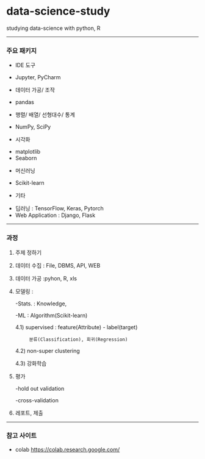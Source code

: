 # data-science-study

studying data-science with python, R

------------------------------
### 주요 패키지
 * IDE 도구
 - Jupyter, PyCharm
 
  * 데이터 가공/ 조작
 - pandas 
 
 * 행렬/ 배열/ 선형대수/ 통계
 - NumPy, SciPy
 
 * 시각화
 - matplotlib
 - Seaborn
 
 * 머신러닝
 - Scikit-learn

 * 기타
 - 딥러닝 : TensorFlow, Keras, Pytorch 
 - Web Application : Django, Flask

--------------------------------------------

### 과정
 

1. 주제 정하기

2. 데이터 수집 : File, DBMS, API, WEB

3. 데이터 가공 :pyhon, R, xls

4. 모델링 :

	-Stats. : Knowledge,

	-ML : Algorithm(Scikit-learn)

	4.1) supervised : feature(Attribute) - label(target)

			분류(Classification), 회귀(Regression)

	4.2) non-super clustering

	4.3) 강화학습

5. 평가

	-hold out validation

	-cross-validation

6. 레포트, 제출 

-----------------------------------

### 참고 사이트
- colab https://colab.research.google.com/
